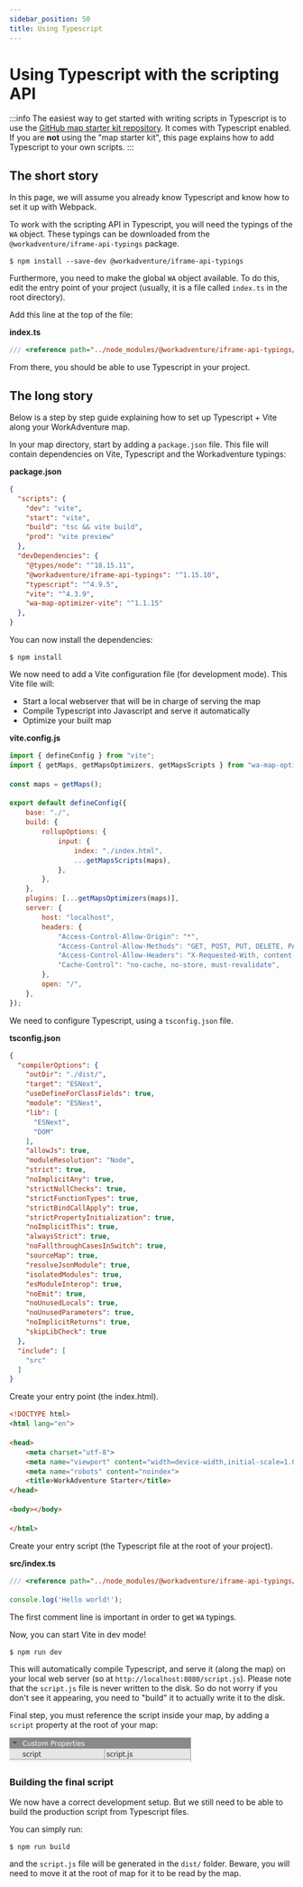 ```yaml
---
sidebar_position: 50
title: Using Typescript
---
```


# Using Typescript with the scripting API

:::info
The easiest way to get started with writing scripts in Typescript is to use the
[GitHub map starter kit repository](https://github.com/workadventure/map-starter-kit). It comes with
Typescript enabled. If you are **not** using the "map starter kit", this page explains how to add Typescript to your
own scripts.
:::

## The short story

In this page, we will assume you already know Typescript and know how to set it up with Webpack.

To work with the scripting API in Typescript, you will need the typings of the `WA` object. These typings can be downloaded from the `@workadventure/iframe-api-typings` package.

```console
$ npm install --save-dev @workadventure/iframe-api-typings
```

Furthermore, you need to make the global `WA` object available. To do this, edit the entry point of your project (usually, it is a file called `index.ts` in the root directory).

Add this line at the top of the file:

**index.ts**
```typescript
/// <reference path="../node_modules/@workadventure/iframe-api-typings/iframe_api.d.ts" />
```

From there, you should be able to use Typescript in your project.

## The long story

Below is a step by step guide explaining how to set up Typescript + Vite along your WorkAdventure map.

In your map directory, start by adding a `package.json` file. This file will contain dependencies on Vite, Typescript and the Workadventure typings:

**package.json**
```json
{
  "scripts": {
    "dev": "vite",
    "start": "vite",
    "build": "tsc && vite build",
    "prod": "vite preview"
  },
  "devDependencies": {
    "@types/node": "^18.15.11",
    "@workadventure/iframe-api-typings": "^1.15.10",
    "typescript": "^4.9.5",
    "vite": "^4.3.9",
    "wa-map-optimizer-vite": "^1.1.15"
  },
}
```

You can now install the dependencies:

```console
$ npm install
```

We now need to add a Vite configuration file (for development mode). This Vite file will:

*   Start a local webserver that will be in charge of serving the map
*   Compile Typescript into Javascript and serve it automatically
*   Optimize your built map

**vite.config.js**
```js
import { defineConfig } from "vite";
import { getMaps, getMapsOptimizers, getMapsScripts } from "wa-map-optimizer-vite";

const maps = getMaps();

export default defineConfig({
    base: "./",
    build: {
        rollupOptions: {
            input: {
                index: "./index.html",
                ...getMapsScripts(maps),
            },
        },
    },
    plugins: [...getMapsOptimizers(maps)],
    server: {
        host: "localhost",
        headers: {
            "Access-Control-Allow-Origin": "*",
            "Access-Control-Allow-Methods": "GET, POST, PUT, DELETE, PATCH, OPTIONS",
            "Access-Control-Allow-Headers": "X-Requested-With, content-type, Authorization",
            "Cache-Control": "no-cache, no-store, must-revalidate",
        },
        open: "/",
    },
});
```

We need to configure Typescript, using a `tsconfig.json` file.

**tsconfig.json**
```json
{
  "compilerOptions": {
    "outDir": "./dist/",
    "target": "ESNext",
    "useDefineForClassFields": true,
    "module": "ESNext",
    "lib": [
      "ESNext",
      "DOM"
    ],
    "allowJs": true,
    "moduleResolution": "Node",
    "strict": true,
    "noImplicitAny": true,
    "strictNullChecks": true,
    "strictFunctionTypes": true,
    "strictBindCallApply": true,
    "strictPropertyInitialization": true,
    "noImplicitThis": true,
    "alwaysStrict": true,
    "noFallthroughCasesInSwitch": true,
    "sourceMap": true,
    "resolveJsonModule": true,
    "isolatedModules": true,
    "esModuleInterop": true,
    "noEmit": true,
    "noUnusedLocals": true,
    "noUnusedParameters": true,
    "noImplicitReturns": true,
    "skipLibCheck": true
  },
  "include": [
    "src"
  ]
}
```

Create your entry point (the index.html).
```html
<!DOCTYPE html>
<html lang="en">

<head>
    <meta charset="utf-8">
    <meta name="viewport" content="width=device-width,initial-scale=1.0">
    <meta name="robots" content="noindex">
    <title>WorkAdventure Starter</title>
</head>

<body></body>

</html>
```


Create your entry script (the Typescript file at the root of your project).

**src/index.ts**
```typescript
/// <reference path="../node_modules/@workadventure/iframe-api-typings/iframe_api.d.ts" />

console.log('Hello world!');
```

The first comment line is important in order to get `WA` typings.

Now, you can start Vite in dev mode!

```console
$ npm run dev
```

This will automatically compile Typescript, and serve it (along the map) on your local web server (so at `http://localhost:8080/script.js`). Please note that the `script.js` file is never written to the disk. So do not worry if you don't see it appearing, you need to "build" it to actually write it to the disk.

Final step, you must reference the script inside your map, by adding a `script` property at the root of your map:

![The script property](images/script_property.png)

### Building the final script

We now have a correct development setup. But we still need to be able to build the production script from Typescript files.

You can simply run:

```console
$ npm run build
```

and the `script.js` file will be generated in the `dist/` folder. Beware, you will need to move it at the root of map for it to be read by the map.
